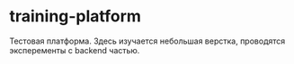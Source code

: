 # training-platform
Тестовая платформа. Здесь изучается небольшая верстка, проводятся эксперементы с backend частью.
